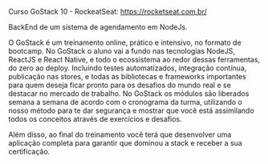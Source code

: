 Curso GoStack 10 - RockeatSeat: https://rocketseat.com.br/

BackEnd de um sistema de agendamento em NodeJs.

O GoStack é um treinamento online, prático e intensivo, no formato de bootcamp. No GoStack o aluno vai a fundo nas tecnologias NodeJS, ReactJS e React Native, e todo o ecossistema ao redor dessas ferramentas, do zero ao deploy. Incluindo testes automatizados, integração contínua, publicação nas stores, e todas as bibliotecas e frameworks importantes para quem deseja ficar pronto para os desafios do mundo real e se destacar no mercado de trabalho. No GoStack os módulos são liberados semana a semana de acordo com o cronograma da turma, utilizando o nosso método para te dar segurança e mostrar que você está assimilando todos os conceitos através de exercícios e desafios.

Além disso, ao final do treinamento você terá que desenvolver uma aplicação completa para garantir que dominou a stack e receber a sua certificação.
